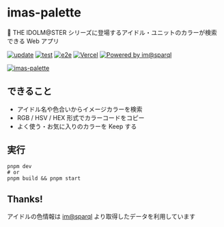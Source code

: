 # imas-palette

🎨 THE IDOLM@STER シリーズに登場するアイドル・ユニットのカラーが検索できる Web アプリ

[![update](https://github.com/arrow2nd/imas-palette/actions/workflows/update.yaml/badge.svg)](https://github.com/arrow2nd/imas-palette/actions/workflows/update.yaml)
[![test](https://github.com/arrow2nd/imas-palette/actions/workflows/test.yaml/badge.svg)](https://github.com/arrow2nd/imas-palette/actions/workflows/test.yaml)
[![e2e](https://github.com/arrow2nd/imas-palette/actions/workflows/e2e.yaml/badge.svg)](https://github.com/arrow2nd/imas-palette/actions/workflows/e2e.yaml)
[![Vercel](https://therealsujitk-vercel-badge.vercel.app/?app=imas-palette)](https://imas-palette.vercel.app)
[![Powered by im@sparql](https://img.shields.io/badge/powered%20by-im%40sparql-F34F6D)](https://sparql.crssnky.xyz/imas/)

[![imas-palette](https://user-images.githubusercontent.com/44780846/133921477-54eb4e39-f04f-484a-b96b-d215624fd52e.gif)](https://imas-palette.vercel.app/)

## できること

- アイドル名や色合いからイメージカラーを検索
- RGB / HSV / HEX 形式でカラーコードをコピー
- よく使う・お気に入りのカラーを Keep する

## 実行

```
pnpm dev
# or
pnpm build && pnpm start
```

## Thanks!

アイドルの色情報は [im@sparql](https://sparql.crssnky.xyz/imas/) より取得したデータを利用しています
